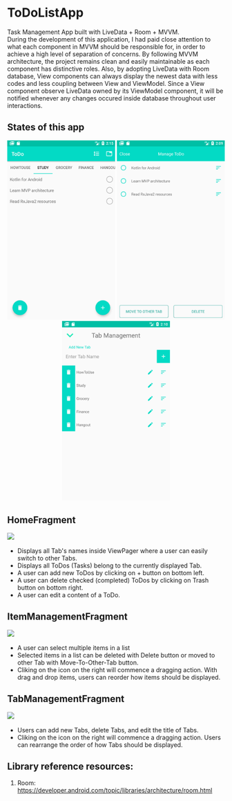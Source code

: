 # ToDoListApp
Task Management App built with LiveData + Room + MVVM.</br>
During the development of this application, I had paid close attention to what each component in MVVM should be responsible for,
in order to achieve a high level of separation of concerns. By following MVVM architecture, the project remains clean and easily maintainable as
each component has distinctive roles. 
Also, by adopting LiveData with Room database, View components can always display the newest data with less codes and less coupling between View and ViewModel.
Since a View component observe LiveData owned by its ViewModel component, it will be notified whenever any changes occured inside database throughout user interactions.

## States of this app
<p align = "center">
  <img src = "screenshots/HomeFragment.png" width ="250" name = "test"/>
  <img src = "screenshots/ItemManagementFragment.png" width ="250" />
  <img src = "screenshots/TabManagementFragment.png" width="250"/>
</p>

## HomeFragment
<img src = "screenshots/HomeFragmentDemo.gif"> 

  - Displays all Tab's names inside ViewPager where a user can easily switch to other Tabs.
  - Displays all ToDos (Tasks) belong to the currently displayed Tab.
  - A user can add new ToDos by clicking on + button on bottom left.
  - A user can delete checked (completed) ToDos by clicking on Trash button on bottom right.
  - A user can edit a content of a ToDo.
  
## ItemManagementFragment
<img src = "screenshots/ItemManagementFragmentDemo.gif">

  - A user can select multiple items in a list
  - Selected items in a list can be deleted with Delete button or moved to other Tab with Move-To-Other-Tab button.
  - Cliking on the icon on the right will commence a dragging action. With drag and drop items, users can reorder how items should be displayed.

## TabManagementFragment
<img src = "screenshots/TabManagementFragmentDemo.gif">

  - Users can add new Tabs, delete Tabs, and edit the title of Tabs.
  - Cliking on the icon on the right will commence a dragging action. Users can rearrange the order of how Tabs should be displayed.
  

## Library reference resources:

1. Room: https://developer.android.com/topic/libraries/architecture/room.html
